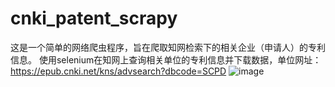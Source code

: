 # cnki_patent_scrapy
这是一个简单的网络爬虫程序，旨在爬取知网检索下的相关企业（申请人）的专利信息。
使用selenium在知网上查询相关单位的专利信息并下载数据，单位网址：https://epub.cnki.net/kns/advsearch?dbcode=SCPD 
![image](https://github.com/user-attachments/assets/0b127ee7-40ac-492a-a92f-579d7a8750b1)
